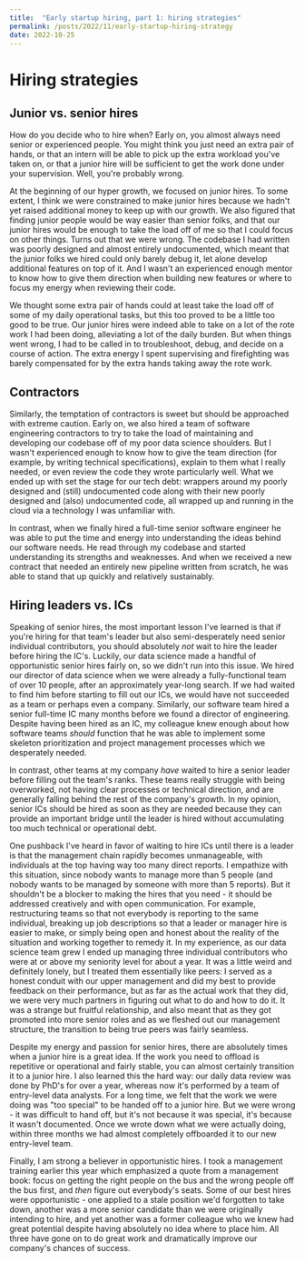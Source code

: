 ```yaml
---
title:  "Early startup hiring, part 1: hiring strategies"
permalink: /posts/2022/11/early-startup-hiring-strategy
date: 2022-10-25
---
```


# Hiring strategies

## Junior vs. senior hires

How do you decide who to hire when?
Early on, you almost always need senior or experienced people.
You might think you just need an extra pair of hands, or that an intern will be able to pick up the extra workload you've taken on, or that a junior hire will be sufficient to get the work done under your supervision. 
Well, you're probably wrong.

At the beginning of our hyper growth, we focused on junior hires. 
To some extent, I think we were constrained to make junior hires because we hadn't yet raised additional money to keep up with our growth.
We also figured that finding junior people would be way easier than senior folks, and that our junior hires would be enough to take the load off of me so that I could focus on other things.
Turns out that we were wrong.
The codebase I had written was poorly designed and almost entirely undocumented, which meant that the junior folks we hired could only barely debug it, let alone develop additional features on top of it.
And I wasn't an experienced enough mentor to know how to give them direction when building new features or where to focus my energy when reviewing their code.

We thought some extra pair of hands could at least take the load off of some of my daily operational tasks, but this too proved to be a little too good to be true.
Our junior hires were indeed able to take on a lot of the rote work I had been doing, alleviating a lot of the daily burden.
But when things went wrong, I had to be called in to troubleshoot, debug, and decide on a course of action.
The extra energy I spent supervising and firefighting was barely compensated for by the extra hands taking away the rote work.

## Contractors

Similarly, the temptation of contractors is sweet but should be approached with extreme caution.
Early on, we also hired a team of software engineering contractors to try to take the load of maintaining and developing our codebase off of my poor data science shoulders.
But I wasn't experienced enough to know how to give the team direction (for example, by writing technical specifications), explain to them what I really needed, or even review the code they wrote particularly well.
What we ended up with set the stage for our tech debt: wrappers around my poorly designed and (still) undocumented code along with their new poorly designed and (also) undocumented code, all wrapped up and running in the cloud via a technology I was unfamiliar with.

In contrast, when we finally hired a full-time senior software engineer he was able to put the time and energy into understanding the ideas behind our software needs. He read through my codebase and started understanding its strengths and weaknesses.
And when we received a new contract that needed an entirely new pipeline written from scratch, he was able to stand that up quickly and relatively sustainably. 

## Hiring leaders vs. ICs

Speaking of senior hires, the most important lesson I've learned is that if you're hiring for that team's leader but also semi-desperately need senior individual contributors, you should absolutely _not_ wait to hire the leader before hiring the IC's.
Luckily, our data science made a handful of opportunistic senior hires fairly on, so we didn't run into this issue.
We hired our director of data science when we were already a fully-functional team of over 10 people, after an approximately year-long search.
If we had waited to find him before starting to fill out our ICs, we would have not succeeded as a team or perhaps even a company.
Similarly, our software team hired a senior full-time IC many months before we found a director of engineering.
Despite having been hired as an IC, my colleague knew enough about how software teams _should_ function that he was able to implement some skeleton prioritization and project management processes which we desperately needed.

In contrast, other teams at my company _have_ waited to hire a senior leader before filling out the team's ranks.
These teams really struggle with being overworked, not having clear processes or technical direction, and are generally falling behind the rest of the company's growth. 
In my opinion, senior ICs should be hired as soon as they are needed because they can provide an important bridge until the leader is hired without accumulating too much technical or operational debt.

One pushback I've heard in favor of waiting to hire ICs until there is a leader is that the management chain rapidly becomes unmanageable, with individuals at the top having way too many direct reports.
I empathize with this situation, since nobody wants to manage more than 5 people (and nobody wants to be managed by someone with more than 5 reports).
But it shouldn't be a blocker to making the hires that you need - it should be addressed creatively and with open communication.
For example, restructuring teams so that not everybody is reporting to the same individual, breaking up job descriptions so that a leader or manager hire is easier to make, or simply being open and honest about the reality of the situation and working together to remedy it.
In my experience, as our data science team grew I ended up managing three individual contributors who were at or above my seniority level for about a year.
It was a little weird and definitely lonely, but I treated them essentially like peers: I served as a honest conduit with our upper management and did my best to provide feedback on their performance, but as far as the actual work that they did, we were very much partners in figuring out what to do and how to do it.
It was a strange but fruitful relationship, and also meant that as they got promoted into more senior roles and as we fleshed out our management structure, the transition to being true peers was fairly seamless.

Despite my energy and passion for senior hires, there are absolutely times when a junior hire is a great idea.
If the work you need to offload is repetitive or operational and fairly stable, you can almost certainly transition it to a junior hire.
I also learned this the hard way: our daily data review was done by PhD's for over a year, whereas now it's performed by a team of entry-level data analysts.
For a long time, we felt that the work we were doing was "too special" to be handed off to a junior hire.
But we were wrong - it was difficult to hand off, but it's not because it was special, it's because it wasn't documented.
Once we wrote down what we were actually doing, within three months we had almost completely offboarded it to our new entry-level team.

Finally, I am strong a believer in opportunistic hires.
I took a management training earlier this year which emphasized a quote from a management book: focus on getting the right people on the bus and the wrong people off the bus first, and _then_ figure out everybody's seats.
Some of our best hires were opportunistic - one applied to a stale position we'd forgotten to take down, another was a more senior candidate than we were originally intending to hire, and yet another was a former colleague who we knew had great potential despite having absolutely no idea where to place him. 
All three have gone on to do great work and dramatically improve our company's chances of success.
